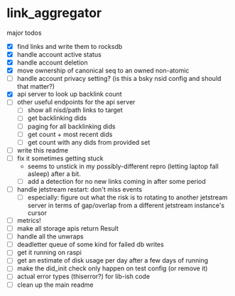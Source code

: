 # link_aggregator


major todos

- [x] find links and write them to rocksdb
- [x] handle account active status
- [x] handle account deletion
- [x] move ownership of canonical seq to an owned non-atomic
- [ ] handle account privacy setting? (is this a bsky nsid config and should that matter?)
- [x] api server to look up backlink count
- [ ] other useful endpoints for the api server
  - [ ] show all nisd/path links to target
  - [ ] get backlinking dids
  - [ ] paging for all backlinking dids
  - [ ] get count + most recent dids
  - [ ] get count with any dids from provided set
- [ ] write this readme
- [ ] fix it sometimes getting stuck
  - seems to unstick in my possibly-different repro (letting laptop fall asleep) after a bit.
  - [ ] add a detection for no new links coming in after some period
- [ ] handle jetstream restart: don't miss events
  - [ ] especially: figure out what the risk is to rotating to another jetstream server in terms of gap/overlap from a different jetstream instance's cursor
- [ ] metrics!
- [ ] make all storage apis return Result
- [ ] handle all the unwraps
- [ ] deadletter queue of some kind for failed db writes
- [ ] get it running on raspi
- [ ] get an estimate of disk usage per day after a few days of running
- [ ] make the did_init check only happen on test config (or remove it)
- [ ] actual error types (thiserror?) for lib-ish code
- [ ] clean up the main readme
